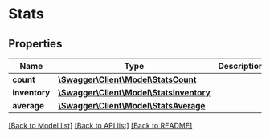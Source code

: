 # Stats

## Properties
Name | Type | Description | Notes
------------ | ------------- | ------------- | -------------
**count** | [**\Swagger\Client\Model\StatsCount**](StatsCount.md) |  | [optional] 
**inventory** | [**\Swagger\Client\Model\StatsInventory**](StatsInventory.md) |  | [optional] 
**average** | [**\Swagger\Client\Model\StatsAverage**](StatsAverage.md) |  | [optional] 

[[Back to Model list]](../README.md#documentation-for-models) [[Back to API list]](../README.md#documentation-for-api-endpoints) [[Back to README]](../README.md)


